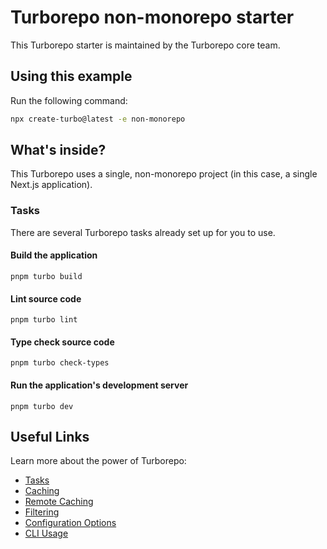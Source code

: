 # Turborepo non-monorepo starter

This Turborepo starter is maintained by the Turborepo core team.

## Using this example

Run the following command:

```sh
npx create-turbo@latest -e non-monorepo
```

## What's inside?

This Turborepo uses a single, non-monorepo project (in this case, a single Next.js application).

### Tasks

There are several Turborepo tasks already set up for you to use.

#### Build the application

```
pnpm turbo build
```

#### Lint source code

```
pnpm turbo lint
```

#### Type check source code

```
pnpm turbo check-types
```

#### Run the application's development server

```
pnpm turbo dev
```

## Useful Links

Learn more about the power of Turborepo:

- [Tasks](https://turborepo.com/docs/crafting-your-repository/running-tasks)
- [Caching](https://turborepo.com/docs/crafting-your-repository/caching)
- [Remote Caching](https://turborepo.com/docs/core-concepts/remote-caching)
- [Filtering](https://turborepo.com/docs/crafting-your-repository/running-tasks#using-filters)
- [Configuration Options](https://turborepo.com/docs/reference/configuration)
- [CLI Usage](https://turborepo.com/docs/reference/command-line-reference)

